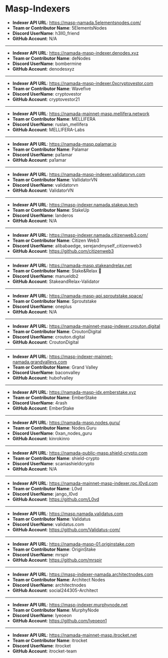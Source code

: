 # Masp-Indexers

- **Indexer API URL**: https://masp-namada.5elementsnodes.com/
- **Team or Contributor Name**: 5ElementsNodes
- **Discord UserName**: h3ll0_friend
- **GitHub Account**: N/A

---
- **Indexer API URL**: https://namada-masp-indexer.denodes.xyz
- **Team or Contributor Name**: deNodes
- **Discord UserName**: bombermine
- **GitHub Account**: denodesxyz

---
- **Indexer API URL**: https://namada-masp-indexer.0xcryptovestor.com
- **Team or Contributor Name**: Wavefive
- **Discord UserName**: cryptovestor
- **GitHub Account**: cryptovestor21

---
- **Indexer API URL**: https://namada-mainnet-masp.mellifera.network
- **Team or Contributor Name**: MELLIFERA
- **Discord UserName**: ruslan_mellifera
- **GitHub Account**: MELLIFERA-Labs

---
- **Indexer API URL**: https://namada-masp.palamar.io
- **Team or Contributor Name**: Palamar
- **Discord UserName**: pa1amar
- **GitHub Account**: pa1amar

---
- **Indexer API URL**: https://namada-masp-indexer.validatorvn.com
- **Team or Contributor Name**: VallidatorVN
- **Discord UserName**: validatorvn
- **GitHub Account**: ValidatorVN

---
- **Indexer API URL**: https://masp-indexer.namada.stakeup.tech
- **Team or Contributor Name**: StakeUp
- **Discord UserName**: landeros
- **GitHub Account**: N/A

---
- **Indexer API URL**: https://masp-indexer.namada.citizenweb3.com/
- **Team or Contributor Name**: Citizen Web3
- **Discord UserName**: alibabaedge, serejandmyself_citizenweb3
- **GitHub Account**: https://github.com/citizenweb3

---
- **Indexer API URL**: https://namada-masp.stakeandrelax.net
- **Team or Contributor Name**: Stake&Relax 🦥
- **Discord UserName**: manueldb2
- **GitHub Account**: StakeandRelax-Validator

---
- **Indexer API URL**: https://namada-masp-api.sproutstake.space/
- **Team or Contributor Name**: Sproutstake
- **Discord UserName**: oneplus
- **GitHub Account**: N/A

---
- **Indexer API URL**: https://namada-mainnet-masp-indexer.crouton.digital
- **Team or Contributor Name**: CroutonDigital
- **Discord UserName**: crouton.digital
- **GitHub Account**: CroutonDigital

---
- **Indexer API URL**: https://masp-indexer-mainnet-namada.grandvalleys.com
- **Team or Contributor Name**: Grand Valley
- **Discord UserName**: baconvalley
- **GitHub Account**: hubofvalley

---
- **Indexer API URL**: https://namada-masp-idx.emberstake.xyz
- **Team or Contributor Name**: EmberStake
- **Discord UserName**: 4rash
- **GitHub Account**: EmberStake

---
- **Indexer API URL**: https://namada-masp.nodes.guru/
- **Team or Contributor Name**: Nodes.Guru
- **Discord UserName**: 0xan_nodes_guru
- **GitHub Account**: kinrokinro

---
- **Indexer API URL**: https://namada-public-masp.shield-crypto.com
- **Team or Contributor Name**: shield-crypto
- **Discord UserName**: scaniashieldcrypto
- **GitHub Account**: N/A

---
- **Indexer API URL**: https://namada-mainnet-masp-indexer.rpc.l0vd.com
- **Team or Contributor Name**: L0vd
- **Discord UserName**: jango_l0vd
- **GitHub Account**: https://github.com/L0vd

---
- **Indexer API URL**: https://masp.namada.validatus.com
- **Team or Contributor Name**: Validatus
- **Discord UserName**: validatus.com
- **GitHub Account**: https://github.com/Validatus-com/

---
- **Indexer API URL**: https://namada-masp-01.originstake.com
- **Team or Contributor Name**: OriginStake
- **Discord UserName**: mrspir
- **GitHub Account**: https://github.com/mrspir

---
- **Indexer API URL**: https://masp-indexer-namada.architectnodes.com
- **Team or Contributor Name**: Architect Nodes
- **Discord UserName**: architectnodes
- **GitHub Account**: social244305-Architect

---
- **Indexer API URL**: https://masp-indexer.murphynode.net
- **Team or Contributor Name**: MurphyNode
- **Discord UserName**: lyeoeon
- **GitHub Account**: https://github.com/lyeoeon1

---
- **Indexer API URL**: https://namada-mainnet-masp.itrocket.net
- **Team or Contributor Name**: itrocket
- **Discord UserName**: itrocket
- **GitHub Account**: itrocket-team

